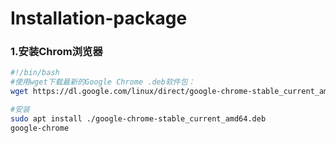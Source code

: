 # Installation-package

### 1.安装Chrom浏览器

```Bash
#!/bin/bash
#使用wget下载最新的Google Chrome .deb软件包：
wget https://dl.google.com/linux/direct/google-chrome-stable_current_amd64.deb

#安装
sudo apt install ./google-chrome-stable_current_amd64.deb
google-chrome
```
